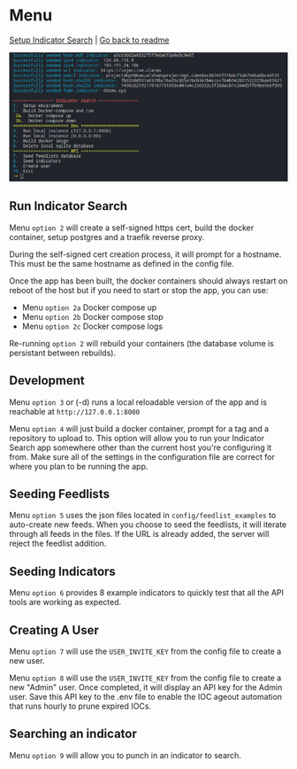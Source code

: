 # Menu
[Setup Indicator Search](setup.md) | [Go back to readme](../README.md)

![Menu](../app/routers/web/static/images/menu.png)

## Run Indicator Search
Menu `option 2` will create a self-signed https cert, build the docker container, setup postgres and a traefik reverse proxy.

During the self-signed cert creation process, it will prompt for a hostname. This must be the same hostname as defined in the config file.

Once the app has been built, the docker containers should always restart on reboot of the host but if you need to start or stop the app, you can use:
* Menu `option 2a` Docker compose up
* Menu `option 2b` Docker compose stop
* Menu `option 2c` Docker compose logs

Re-running `option 2` will rebuild your containers (the database volume is persistant between rebuilds).

## Development
Menu `option 3` or (-d) runs a local reloadable version of the app and is reachable at `http://127.0.0.1:8000`

Menu `option 4` will just build a docker container, prompt for a tag and a repository to upload to. This option will allow you to run your Indicator Search app somewhere other than the current host you're configuring it from. Make sure all of the settings in the configuration file are correct for where you plan to be running the app.

## Seeding Feedlists
Menu `option 5` uses the json files located in `config/feedlist_examples` to auto-create new feeds. When you choose to seed the feedlists, it will iterate through all feeds in the files. If the URL is already added, the server will reject the feedlist addition.

## Seeding Indicators
Menu `option 6` provides 8 example indicators to quickly test that all the API tools are working as expected.

## Creating A User
Menu `option 7` will use the `USER_INVITE_KEY` from the config file to create a new user.

Menu `option 8` will use the `USER_INVITE_KEY` from the config file to create a new "Admin" user. Once completed, it will display an API key for the Admin user. Save this API key to the .env file to enable the IOC ageout automation that runs hourly to prune expired IOCs.

## Searching an indicator
Menu `option 9` will allow you to punch in an indicator to search.